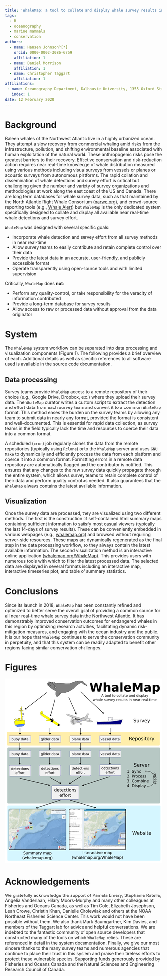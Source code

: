 ```yaml
---
title: 'WhaleMap: a tool to collate and display whale survey results in near real-time'
tags:
  - R
  - oceanography
  - marine mammals
  - conservation
authors:
  - name: Hansen Johnson^[*]
    orcid: 0000-0002-3086-6759
    affiliation: 1
  - name: Daniel Morrison
    affiliation: 1
  - name: Christopher Taggart
    affiliation: 1
affiliations:
 - name: Oceanography Department, Dalhousie University, 1355 Oxford Street, Halifax, Nova Scotia, Canada B3H 4R2
   index: 1
date: 12 February 2020
---
```


# Background

Baleen whales of the Northwest Atlantic live in a highly urbanized ocean. They attempt a slow recovery from commercial whaling amid risks from the infrastructure, pollution, and shifting environmental baseline associated with human exploitation of the natural world. These anthropogenic risks pose the greatest barriers to their recovery. Effective conservation and risk-reduction action requires near real-time knowledge of whale distribution measured using various methods including visual surveys from vessels or planes or acoustic surveys from autonomous platforms. The rapid collation and dissemination of whale detections and survey effort is critical but challenging given the number and variety of survey organizations and methodologies at work along the east coast of the US and Canada. There are long term databases for whale survey data, such as that maintained by the North Atlantic Right Whale Consortium ([narwc.org](https://narwc.org)), and crowd-source reporting tools (e.g., [Whale Alert](http://www.whalealert.org/)) but `WhaleMap` is the only dedicated system specifically designed to collate and display all available near real-time whale detections and survey effort.

`WhaleMap` was designed with several specific goals:  
-	Incorporate whale detection and survey effort from all survey methods in near real-time  
-	Allow survey teams to easily contribute and retain complete control over their data  
-	Provide the latest data in an accurate, user-friendly, and publicly accessible format  
-	Operate transparently using open-source tools and with limited supervision  

Critically, `WhaleMap` does **not**:  
-	Perform any quality-control, or take responsibility for the veracity of information contributed  
-	Provide a long-term database for survey results  
-	Allow access to raw or processed data without approval from the data originator  

# System

The `WhaleMap` system workflow can be separated into data processing and visualization components (Figure 1). The following provides a brief overview of each. Additional details as well as specific references to all software used is available in the source code documentation.

## Data processing

Survey teams provide `WhaleMap` access to a remote repository of their choice (e.g., Google Drive, Dropbox, etc.) where they upload their survey data. The `WhaleMap` curator writes a custom script to extract the detection and effort data from each survey team and convert it to a common `WhaleMap` format. This method eases the burden on the survey teams by allowing any team to submit data in nearly any format, provided the format is consistent and well-documented. This is essential for rapid data collection, as survey teams in the field typically lack the time and resources to coerce their data into a common format.

A scheduled (`cron`) job regularly clones the data from the remote repositories (typically using `Rclone`) onto the `WhaleMap` server and uses `GNU Make` to dynamically and efficiently process the data from each platform and coerce it into a common format. Formatting errors in a remote data repository are automatically flagged and the contributor is notified. This ensures that any changes to the raw survey data quickly propagate through the entire system, which allows survey teams to retain complete control of their data and perform quality control as needed. It also guarantees that the `WhaleMap` always contains the latest available information.

## Visualization

Once the survey data are processed, they are visualized using two different methods. The first is the construction of self-contained html summary maps containing sufficient information to satisfy most casual viewers (typically the last 14-days of survey results). These can be conveniently embedded in various webpages (e.g., [whalemap.org](https://whalemap.org)) and browsed without requiring server-side resources. These maps are dynamically regenerated as the final step in the data processing workflow, so they always contain the latest available information. The second visualization method is an interactive online application ([whalemap.org/WhaleMap](https://whalemap.org/WhaleMap/)). This provides users with numerous tools with which to filter the latest processed data. The selected data are displayed in several formats including an interactive map, interactive timeseries plot, and table of summary statistics. 

# Conclusions

Since its launch in 2018, `WhaleMap` has been constantly refined and optimized to better serve the overall goal of providing a common source for all near real-time whale survey data in the Northwest Atlantic. It has demonstrably improved conservation outcomes for endangered whales in this region by optimizing research activities, facilitating dynamic risk-mitigation measures, and engaging with the ocean industry and the public. It is our hope that `WhaleMap` continues to serve the conservation community in perpetuity, and that this system can be readily adapted to benefit other regions facing similar conservation challenges.

# Figures

![Conceptual overview of WhaleMap data processing and display](figure_1.png)

# Acknowledgements

We gratefully acknowledge the support of Pamela Emery, Stephanie Ratelle, Angelia Vanderlaan, Hilary Moors-Murphy and many other colleagues at Fisheries and Oceans Canada, as well as Tim Cole, Elizabeth Josephson, Leah Crowe, Christin Khan, Danielle Cholewiak and others at the NOAA Northeast Fisheries Science Center. This work would not have been possible without them. We also thank Mark Baumgartner, Kim Davies, and members of the Taggart lab for advice and helpful conversations. We are indebted to the fantastic community of open source developers that constructed many of the tools on which `WhaleMap` relies. These are referenced in detail in the system documentation. Finally, we give our most sincere thanks to the many survey teams and numerous agencies that continue to place their trust in this system and praise their tireless efforts to protect these vulnerable species. Supporting funds generously provided by Fisheries and Oceans Canada and the Natural Sciences and Engineering Research Council of Canada. 
